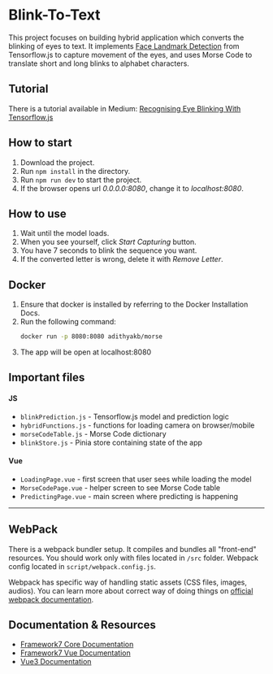 # Blink-To-Text

This project focuses on building hybrid application which converts the blinking of eyes to text. It implements [Face Landmark Detection](https://github.com/tensorflow/tfjs-models/tree/master/face-landmarks-detection) from Tensorflow.js to capture movement of the eyes, and uses Morse Code to translate short and long blinks to alphabet characters.

## Tutorial

There is a tutorial available in Medium: [Recognising Eye Blinking With Tensorflow.js](https://medium.com/the-web-tub/recognising-eye-blinking-with-tensorflow-js-3c02b738850d)

## How to start

1. Download the project.
2. Run `npm install` in the directory.
3. Run `npm run dev` to start the project.
4. If the browser opens url _0.0.0.0:8080_, change it to _localhost:8080_.

## How to use

1. Wait until the model loads.
2. When you see yourself, click _Start Capturing_ button.
3. You have 7 seconds to blink the sequence you want.
4. If the converted letter is wrong, delete it with _Remove Letter_.

## Docker

1. Ensure that docker is installed by referring to the Docker Installation Docs.
2. Run the following command:
   ```bash
   docker run -p 8080:8080 adithyakb/morse
   ```
3. The app will be open at localhost:8080

## Important files

#### JS

- `blinkPrediction.js` - Tensorflow.js model and prediction logic
- `hybridFunctions.js` - functions for loading camera on browser/mobile
- `morseCodeTable.js` - Morse Code dictionary
- `blinkStore.js` - Pinia store containing state of the app

#### Vue

- `LoadingPage.vue` - first screen that user sees while loading the model
- `MorseCodePage.vue` - helper screen to see Morse Code table
- `PredictingPage.vue` - main screen where predicting is happening

---

## WebPack

There is a webpack bundler setup. It compiles and bundles all "front-end" resources. You should work only with files located in `/src` folder. Webpack config located in `script/webpack.config.js`.

Webpack has specific way of handling static assets (CSS files, images, audios). You can learn more about correct way of doing things on [official webpack documentation](https://webpack.js.org/guides/asset-management/).

## Documentation & Resources

- [Framework7 Core Documentation](https://framework7.io/docs/)
- [Framework7 Vue Documentation](https://framework7.io/vue/)
- [Vue3 Documentation](https://v3.vuejs.org/guide/introduction.html)
